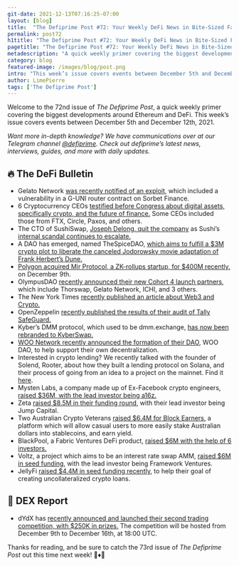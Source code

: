 ```yaml
---
git-date: 2021-12-13T07:16:25-07:00
layout: [blog]
title:  "The Defiprime Post #72: Your Weekly DeFi News in Bite-Sized Fashion"
permalink: post72
h1title: "The Defiprime Post #72: Your Weekly DeFi News in Bite-Sized Fashion"
pagetitle: "The Defiprime Post #72: Your Weekly DeFi News in Bite-Sized Fashion"
metadescription: "A quick weekly primer covering the biggest developments around Ethereum and DeFi. This week’s issue covers events between December 5th and December 12th, 2021"
category: blog
featured-image: /images/blog/post.png
intro: "This week’s issue covers events between December 5th and December 12th, 2021"
author: LimePierre
tags: ['The Defiprime Post']
---
```


Welcome to the 72nd issue of _The Defiprime Post_, a quick weekly primer covering the biggest developments around Ethereum and DeFi. This week’s issue covers events between December 5th and December 12th, 2021.

_Want more in-depth knowledge? We have communications over at our Telegram channel [@defiprime](https://t.me/defiprime). Check out defiprime’s latest news, interviews, guides, and more with daily updates._


## 🔥 The DeFi Bulletin

* Gelato Network [was recently notified of an exploit,](https://twitter.com/gelatonetwork/status/1469813838916866050) which included a vulnerability in a G-UNI router contract on Sorbet Finance. 
* 6 Cryptocurrency CEOs [testified before Congress about digital assets, specifically crypto, and the future of finance.](https://www.youtube.com/watch?v=ohp-Trq4HU4) Some CEOs included those from FTX, Circle, Paxos, and others. 
* The CTO of SushiSwap, [Joseph Delong, quit the company](https://twitter.com/josephdelong/status/1468689021530427395?s=21) as Sushi’s [internal scandal continues to escalate.  ](https://www.theblockcrypto.com/post/126411/sushiswap-cto-threatens-to-quit-as-infighting-escalates)
* A DAO has emerged, named TheSpiceDAO, [which aims to fulfill a $3M crypto plot to liberate the canceled Jodorowsky movie adaptation of Frank Herbert’s Dune.](https://www.buzzfeednews.com/article/amansethi/spicedao-dunedao-soby?bftwnews&utm_term=4ldqpgc#4ldqpgc)
* [Polygon acquired Mir Protocol, a ZK-rollups startup, for $400M recently,](https://www.theblockcrypto.com/post/126991/polygon-acquires-mir-protocol-400-million-zk-rollups) on December 9th. 
* OlympusDAO [recently announced their new Cohort 4 launch partners](https://olympusdao.medium.com/olympus-pro-introducing-cohort-4-launch-partners-6bf98c94a47e), which include Thorswap, Gelato Network, ICHI, and 3 others. 
* The New York Times [recently published an article about Web3 and Crypto.](https://www.nytimes.com/2021/12/05/business/dealbook/what-is-web3.html) 
* OpenZeppelin [recently published the results of their audit of Tally SafeGuard.](https://blog.openzeppelin.com/tally-safeguard-audit/)
* Kyber’s DMM protocol, which used to be dmm.exchange, [has now been rebranded to KyberSwap.  ](https://blog.kyber.network/dmm-is-now-kyberswap-on-a-mission-to-provide-the-best-trading-and-earning-experience-in-defi-7664fa29f458)
* [WOO Network recently announced the formation of their DAO](https://medium.com/woonetwork/woo-network-announces-formation-of-woo-dao-to-support-progressive-decentralization-71cb7c0f1478), WOO DAO, to help support their own decentralization. 
* Interested in crypto lending? We recently talked with the founder of Solend, Rooter, about how they built a lending protocol on Solana, and their process of going from an idea to a project on the mainnet. Find it [here](https://defiprime.com/solend). 
* Mysten Labs, a company made up of Ex-Facebook crypto engineers, [raised $36M, with the lead investor being a16z.](https://www.cnbc.com/2021/12/06/mysten-labs-raises-36-million-from-andreessen-horowitz-crypto-fund.html) 
* Zeta [raised $8.5M in their funding round](https://zetamarkets.medium.com/announcing-zetas-8-5m-funding-round-led-by-jump-capital-de239c3b076e), with their lead investor being Jump Capital. 
* Two Australian Crypto Veterans [raised $6.4M for Block Earners,](https://www.smh.com.au/business/companies/crypto-veterans-raise-6-4m-to-bring-defi-to-the-masses-20211208-p59fui.html) a platform which will allow casual users to more easily stake Australian dollars into stablecoins, and earn yield. 
* BlackPool, a Fabric Ventures DeFi product, [raised $6M with the help of 6 investors.](https://medium.com/fabric-ventures/blackpool-6m-to-deploy-into-the-metaverse-8c72a42e0c7b) 
* Voltz, a project which aims to be an interest rate swap AMM, [raised $6M in seed funding](https://medium.com/voltz/voltz-the-interest-rate-swap-amm-announces-its-6m-seed-round-led-by-framework-ventures-8f26cb09ed22), with the lead investor being Framework Ventures. 
* JellyFi [raised $4.4M in seed funding recently](https://jellyfi.io/blog/news/jellyfi-raises-4-4-million-seed-round-to-bring-uncollateralized-crypto-loans-to-defi-backed-by-lemniscap-parafi-capital-tioga-capital-and-others/), to help their goal of creating uncollateralized crypto loans. 

## 💱 DEX Report

* dYdX has [recently announced and launched their second trading competition, with $250K in prizes.](https://dydx.exchange/blog/trading-competition-02) The competition will be hosted from December 9th to December 16th, at 18:00 UTC. 

Thanks for reading, and be sure to catch the 73rd issue of _The Defiprime Post_ out this time next week! 👋♦️👋